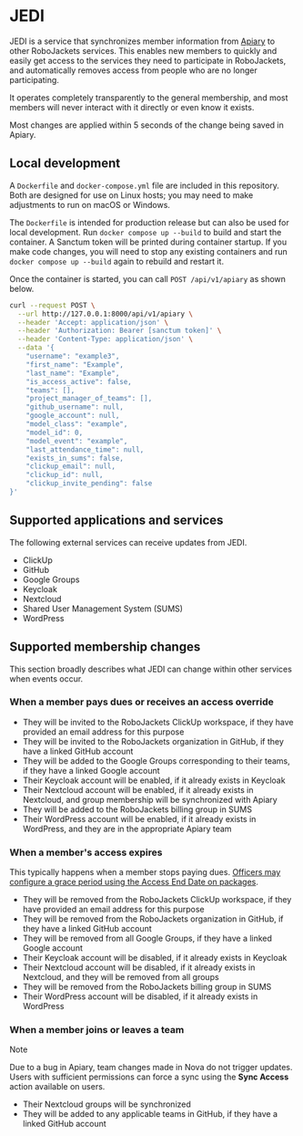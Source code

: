 # JEDI

JEDI is a service that synchronizes member information from [Apiary](https://github.com/RoboJackets/apiary) to other RoboJackets services. This enables new members to quickly and easily get access to the services they need to participate in RoboJackets, and automatically removes access from people who are no longer participating.

It operates completely transparently to the general membership, and most members will never interact with it directly or even know it exists.

Most changes are applied within 5 seconds of the change being saved in Apiary.

## Local development

A `Dockerfile` and `docker-compose.yml` file are included in this repository. Both are designed for use on Linux hosts; you may need to make adjustments to run on macOS or Windows.

The `Dockerfile` is intended for production release but can also be used for local development. Run `docker compose up --build` to build and start the container. A Sanctum token will be printed during container startup. If you make code changes, you will need to stop any existing containers and run `docker compose up --build` again to rebuild and restart it.

Once the container is started, you can call `POST /api/v1/apiary` as shown below.

```sh
curl --request POST \
  --url http://127.0.0.1:8000/api/v1/apiary \
  --header 'Accept: application/json' \
  --header 'Authorization: Bearer [sanctum token]' \
  --header 'Content-Type: application/json' \
  --data '{
    "username": "example3",
    "first_name": "Example",
    "last_name": "Example",
    "is_access_active": false,
    "teams": [],
    "project_manager_of_teams": [],
    "github_username": null,
    "google_account": null,
    "model_class": "example",
    "model_id": 0,
    "model_event": "example",
    "last_attendance_time": null,
    "exists_in_sums": false,
    "clickup_email": null,
    "clickup_id": null,
    "clickup_invite_pending": false
}'
```

## Supported applications and services

The following external services can receive updates from JEDI.

- ClickUp
- GitHub
- Google Groups
- Keycloak
- Nextcloud
- Shared User Management System (SUMS)
- WordPress

## Supported membership changes

This section broadly describes what JEDI can change within other services when events occur.

### When a member pays dues or receives an access override

- They will be invited to the RoboJackets ClickUp workspace, if they have provided an email address for this purpose
- They will be invited to the RoboJackets organization in GitHub, if they have a linked GitHub account
- They will be added to the Google Groups corresponding to their teams, if they have a linked Google account
- Their Keycloak account will be enabled, if it already exists in Keycloak
- Their Nextcloud account will be enabled, if it already exists in Nextcloud, and group membership will be synchronized with Apiary
- They will be added to the RoboJackets billing group in SUMS
- Their WordPress account will be enabled, if it already exists in WordPress, and they are in the appropriate Apiary team

### When a member's access expires

This typically happens when a member stops paying dues. [Officers may configure a grace period using the Access End Date on packages](https://my.robojackets.org/docs/officers/dues/setup/#set-dues-deadlines).

- They will be removed from the RoboJackets ClickUp workspace, if they have provided an email address for this purpose
- They will be removed from the RoboJackets organization in GitHub, if they have a linked GitHub account
- They will be removed from all Google Groups, if they have a linked Google account
- Their Keycloak account will be disabled, if it already exists in Keycloak
- Their Nextcloud account will be disabled, if it already exists in Nextcloud, and they will be removed from all groups
- They will be removed from the RoboJackets billing group in SUMS
- Their WordPress account will be disabled, if it already exists in WordPress

### When a member joins or leaves a team

> [!NOTE]  
> Due to a bug in Apiary, team changes made in Nova do not trigger updates. Users with sufficient permissions can force a sync using the **Sync Access** action available on users.

- Their Nextcloud groups will be synchronized
- They will be added to any applicable teams in GitHub, if they have a linked GitHub account
